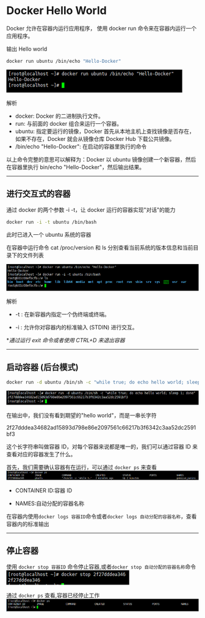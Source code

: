 # Docker Hello World

Docker 允许在容器内运行应用程序， 使用 docker run 命令来在容器内运行一个应用程序。

输出 Hello world

```bash
docker run ubuntu /bin/echo "Hello-Docker"
```

![image](images/1539313027.jpg)

解析

- docker: Docker 的二进制执行文件。
- run: 与前面的 docker 组合来运行一个容器。
- ubuntu: 指定要运行的镜像，Docker 首先从本地主机上查找镜像是否存在，如果不存在，Docker 就会从镜像仓库 Docker Hub 下载公共镜像。
- /bin/echo "Hello-Docker": 在启动的容器里执行的命令

以上命令完整的意思可以解释为：Docker 以 ubuntu 镜像创建一个新容器，然后在容器里执行 bin/echo "Hello-Docker"，然后输出结果。

---

## 进行交互式的容器

通过 docker 的两个参数 -i -t，让 docker 运行的容器实现"对话"的能力

```bash
docker run -i -t ubuntu /bin/bash
```

此时已进入一个 ubuntu 系统的容器

在容器中运行命令 cat /proc/version 和 ls 分别查看当前系统的版本信息和当前目录下的文件列表

![image](images/1539314724.jpg)

解析

- -t : 在新容器内指定一个伪终端或终端。

- -i : 允许你对容器内的标准输入 (STDIN) 进行交互。

\*_通过运行 exit 命令或者使用 CTRL+D 来退出容器_

---

## 启动容器 (后台模式)

```bash
docker run -d ubuntu /bin/sh -c "while true; do echo hello world; sleep 1; done"
```

![image](images/1539315422.jpg)

在输出中，我们没有看到期望的"hello world"，而是一串长字符

2f27dddea34682ad15893d798e86e2097561c66217b3f6342c3aa52dc2591bf3

这个长字符串叫做容器 ID，对每个容器来说都是唯一的，我们可以通过容器 ID 来查看对应的容器发生了什么。

首先，我们需要确认容器有在运行，可以通过 `docker ps` 来查看
![image](images/1539315565.png)

- CONTAINER ID:容器 ID

- NAMES:自动分配的容器名称

在容器内使用`docker logs 容器ID`命令或者`docker logs 自动分配的容器名称`，查看容器内的标准输出

---

## 停止容器

使用 `docker stop 容器ID` 命令停止容器,或者`docker stop 自动分配的容器名称`命令
![image](images/1539320576.png)

通过 `docker ps` 查看,容器已经停止工作
![image](images/1539320802.png)
